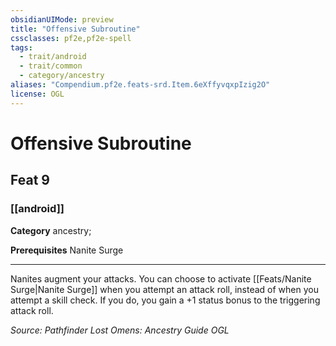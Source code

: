 ```yaml
---
obsidianUIMode: preview
title: "Offensive Subroutine"
cssclasses: pf2e,pf2e-spell
tags:
  - trait/android
  - trait/common
  - category/ancestry
aliases: "Compendium.pf2e.feats-srd.Item.6eXffyvqxpIzig2O"
license: OGL
---
```

# Offensive Subroutine
## Feat 9
### [[android]]

**Category** ancestry; 



**Prerequisites** Nanite Surge
* * *
Nanites augment your attacks. You can choose to activate [[Feats/Nanite Surge|Nanite Surge]] when you attempt an attack roll, instead of when you attempt a skill check. If you do, you gain a +1 status bonus to the triggering attack roll.

*Source: Pathfinder Lost Omens: Ancestry Guide*
*OGL*